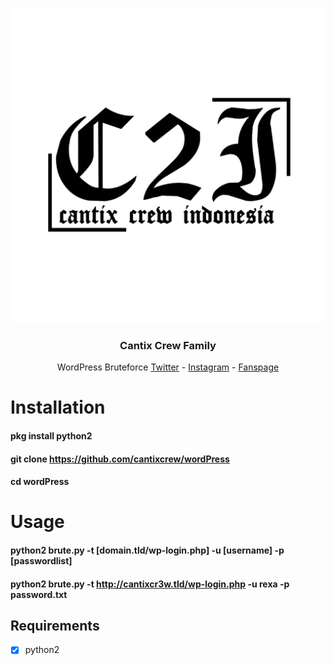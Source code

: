 <p align="center">
  <a href="https://wpscan.org/">
    <img src="https://github.com/cantixcrew/wordPress/blob/master/data/20200522_233508.jpg" alt="Cantix Crew logo">
  </a>
</p>

<h3 align="center">Cantix Crew Family</h3>

<p align="center">
  WordPress Bruteforce
  <a href="https://twitter.com/cantixcr3w" title="twitter" target="_blank">Twitter</a> - <a href="https://instagram.com/cantixcr3w/" title="instagram" target="_blank">Instagram</a> - <a href="https://facebook.com/cantixcr3w/" title="Fanspage" target="_blank">Fanspage</a>
</p>


# Installation
#### pkg install python2
#### git clone https://github.com/cantixcrew/wordPress
#### cd wordPress

# Usage
#### python2 brute.py -t [domain.tld/wp-login.php] -u [username] -p [passwordlist]
#### python2 brute.py -t http://cantixcr3w.tld/wp-login.php -u rexa -p password.txt


## Requirements
- [X] python2
